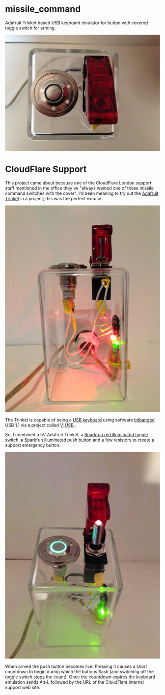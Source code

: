 missile_command
===============

Adafruit Trinket based USB keyboard emulator for button with covered toggle switch for arming.

![1](img/IMG_4825.JPG?raw=true)

CloudFlare Support
==================

This project came about because one of the CloudFlare London support
staff mentioned in the office they've "always wanted one of those
missile command switches with the cover". I'd been meaning to try out
the [Adafruit Trinket](http://www.adafruit.com/products/1501) in a
project; this was the perfect excuse.

![1](img/IMG_4826.JPG?raw=true)

The Trinket is capable of being a [USB
keyboard](https://github.com/adafruit/Adafruit-Trinket-USB/) using
software [bitbanged](https://en.wikipedia.org/wiki/Bit-banging) USB
1.1 via a project called
[V-USB](http://www.obdev.at/products/vusb/index.html). 

So, I combined a 5V Adafruit Trinket, a [Sparkfun red illuminated
toggle switch](https://www.sparkfun.com/products/11310), a [Sparkfun
illuminated push button](https://www.sparkfun.com/products/11968) and
a few resistors to create a support emergency button.

![1](img/IMG_4827.JPG?raw=true)

When armed the push button becomes live. Pressing it causes a short
countdown to begin during which the buttons flash (and switching off
the toggle switch stops the count). Once the countdown expires the
keyboard emulation sends Alt-L followed by the URL of the CloudFlare
internal support web site.
